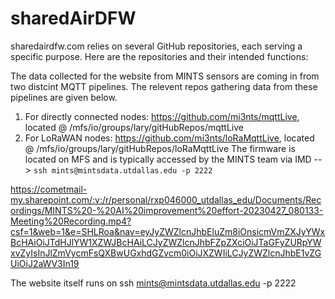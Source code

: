 # sharedAirDFW

sharedairdfw.com relies on several GitHub repositories, each serving a specific purpose. Here are the repositories and their intended functions:

The data collected for the website from MINTS sensors are coming in from two distcint MQTT pipelines. The relevent repos gathering data from these pipelines are given below.  
1) For directly connected nodes: https://github.com/mi3nts/mqttLive, located @ /mfs/io/groups/lary/gitHubRepos/mqttLive
2) For LoRaWAN nodes: https://github.com/mi3nts/loRaMqttLive, located @ /mfs/io/groups/lary/gitHubRepos/loRaMqttLive
The firmware is located on MFS and is typically accessed by the MINTS team via IMD --> `ssh mints@mintsdata.utdallas.edu -p 2222`

https://cometmail-my.sharepoint.com/:v:/r/personal/rxp046000_utdallas_edu/Documents/Recordings/MINTS%20-%20AI%20improvement%20effort-20230427_080133-Meeting%20Recording.mp4?csf=1&web=1&e=SHLRoa&nav=eyJyZWZlcnJhbEluZm8iOnsicmVmZXJyYWxBcHAiOiJTdHJlYW1XZWJBcHAiLCJyZWZlcnJhbFZpZXciOiJTaGFyZURpYWxvZyIsInJlZmVycmFsQXBwUGxhdGZvcm0iOiJXZWIiLCJyZWZlcnJhbE1vZGUiOiJ2aWV3In19

The website itself runs on ssh mints@mintsdata.utdallas.edu -p 2222
 
